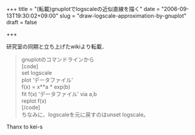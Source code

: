 +++
title = "(転載)gnuplotでlogscaleの近似直線を描く"
date = "2006-09-13T19:30:02+09:00"
slug = "draw-logscale-approximation-by-gnuplot"
draft = false

+++

<p>研究室の同期と立ち上げたwikiより転載．</p>
<blockquote><p>
gnuplotのコマンドラインから<br />
[code]<br />
set logscale<br />
plot &#8216;データファイル&#8217;<br />
f(x) = x**a * exp(b)<br />
fit f(x) &#8216;データファイル&#8217; via a,b<br />
replot f(x)<br />
[/code]<br />
ちなみに、logscaleを元に戻すのはunset logscale。
</p></blockquote>
<p>Thanx to kei-s</p>
